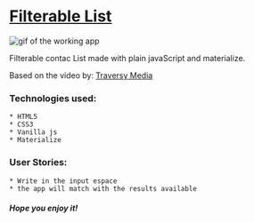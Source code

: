 # [Filterable List](https://elena-in-code.github.io/Filterable-List/ "live sample")


![](https://user-images.githubusercontent.com/30567608/33764414-96d72d12-dc14-11e7-9778-19ccf8af7e69.gif "gif of the working app")

Filterable contac List made with plain javaScript and materialize.

Based on the video by:
	[Traversy Media](https://www.youtube.com/watch?v=G1eW3Oi6uoc "see the full tutorial and make your own")
	

### Technologies used: 

	* HTML5
	* CSS3
	* Vanilla js
	* Materialize

### User Stories: 

	* Write in the input espace
	* the app will match with the results available

##### Hope you enjoy it!
